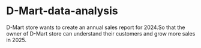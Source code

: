 # D-Mart-data-analysis
D-Mart store wants to create an annual sales report for 2024.So that the owner of D-Mart store can understand their customers and grow more sales in 2025.
